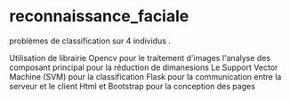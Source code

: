 # reconnaissance_faciale
problèmes de classification sur 4 individus . 


Utilisation de librairie Opencv pour le traitement d'images 
l'analyse des composant principal pour la réduction de dimanesions 
Le Support Vector Machine (SVM) pour la classification 
Flask pour la communication entre la serveur et le client 
Html et Bootstrap pour la conception des pages 

